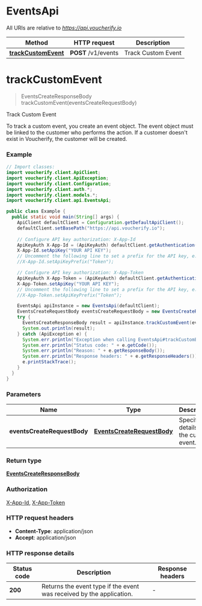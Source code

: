 # EventsApi

All URIs are relative to *https://api.voucherify.io*

| Method | HTTP request | Description |
|------------- | ------------- | -------------|
| [**trackCustomEvent**](EventsApi.md#trackCustomEvent) | **POST** /v1/events | Track Custom Event |


<a id="trackCustomEvent"></a>
# **trackCustomEvent**
> EventsCreateResponseBody trackCustomEvent(eventsCreateRequestBody)

Track Custom Event

To track a custom event, you create an event object.    The event object must be linked to the customer who performs the action. If a customer doesn&#39;t exist in Voucherify, the customer will be created.

### Example
```java
// Import classes:
import voucherify.client.ApiClient;
import voucherify.client.ApiException;
import voucherify.client.Configuration;
import voucherify.client.auth.*;
import voucherify.client.models.*;
import voucherify.client.api.EventsApi;

public class Example {
  public static void main(String[] args) {
    ApiClient defaultClient = Configuration.getDefaultApiClient();
    defaultClient.setBasePath("https://api.voucherify.io");
    
    // Configure API key authorization: X-App-Id
    ApiKeyAuth X-App-Id = (ApiKeyAuth) defaultClient.getAuthentication("X-App-Id");
    X-App-Id.setApiKey("YOUR API KEY");
    // Uncomment the following line to set a prefix for the API key, e.g. "Token" (defaults to null)
    //X-App-Id.setApiKeyPrefix("Token");

    // Configure API key authorization: X-App-Token
    ApiKeyAuth X-App-Token = (ApiKeyAuth) defaultClient.getAuthentication("X-App-Token");
    X-App-Token.setApiKey("YOUR API KEY");
    // Uncomment the following line to set a prefix for the API key, e.g. "Token" (defaults to null)
    //X-App-Token.setApiKeyPrefix("Token");

    EventsApi apiInstance = new EventsApi(defaultClient);
    EventsCreateRequestBody eventsCreateRequestBody = new EventsCreateRequestBody(); // EventsCreateRequestBody | Specify the details of the custom event.
    try {
      EventsCreateResponseBody result = apiInstance.trackCustomEvent(eventsCreateRequestBody);
      System.out.println(result);
    } catch (ApiException e) {
      System.err.println("Exception when calling EventsApi#trackCustomEvent");
      System.err.println("Status code: " + e.getCode());
      System.err.println("Reason: " + e.getResponseBody());
      System.err.println("Response headers: " + e.getResponseHeaders());
      e.printStackTrace();
    }
  }
}
```

### Parameters

| Name | Type | Description  |
|------------- | ------------- | ------------- |
| **eventsCreateRequestBody** | [**EventsCreateRequestBody**](EventsCreateRequestBody.md)| Specify the details of the custom event. |

### Return type

[**EventsCreateResponseBody**](EventsCreateResponseBody.md)

### Authorization

[X-App-Id](../README.md#X-App-Id), [X-App-Token](../README.md#X-App-Token)

### HTTP request headers

 - **Content-Type**: application/json
 - **Accept**: application/json

### HTTP response details
| Status code | Description | Response headers |
|-------------|-------------|------------------|
| **200** | Returns the event type if the event was received by the application. |  -  |

